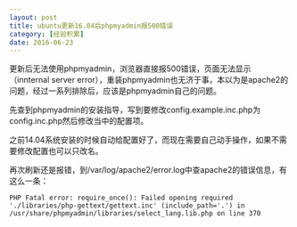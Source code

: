```yaml
---
layout: post
title: ubuntu更新16.04后phpmyadmin报500错误
category: [经验积累]
date: 2016-06-23
---
```

更新后无法使用phpmyadmin，浏览器直接报500错误，页面无法显示（innternal server error），重装phpmyadmin也无济于事，本以为是apache2的问题，经过一系列排除后，应该是phpmyadmin自己的问题。

<!-- more -->

先查到phpmyadmin的安装指导，写到要修改config.example.inc.php为config.inc.php然后修改当中的配置项。

之前14.04系统安装的时候自动给配置好了，而现在需要自己动手操作，如果不需要修改配置也可以只改名。

再次刷新还是报错，到/var/log/apache2/error.log中查apache2的错误信息，有这么一条：
	
	PHP Fatal error: require_once(): Failed opening required './libraries/php-gettext/gettext.inc' (include_path='.') in /usr/share/phpmyadmin/libraries/select_lang.lib.php on line 370


